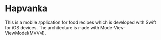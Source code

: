 # Hapvanka
This is a mobile application for food recipes which is developed with Swift for iOS devices. The architecture is made with Mode-View-ViewModel(MVVM).

